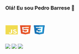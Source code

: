 ### Olá! Eu sou Pedro Barrese 🤘

 ##
 






<div style="display: inline_block"><br>
  <img align="center" alt="Barrez-Js" height="30" width="40" src="https://raw.githubusercontent.com/devicons/devicon/master/icons/javascript/javascript-plain.svg">
  <img align="center" alt="Barrez-HTML" height="30" width="40" src="https://raw.githubusercontent.com/devicons/devicon/master/icons/html5/html5-original.svg">
  <img align="center" alt="Barrez-CSS" height="30" width="40" src="https://raw.githubusercontent.com/devicons/devicon/master/icons/css3/css3-original.svg">
</div>


 ##
 
 
<div> 
  <a href="https://www.instagram.com/barresepedro/" target="_blank"><img src="https://img.shields.io/badge/-Instagram-%23E4405F?style=for-the-badge&logo=instagram&logoColor=white" target="_blank"></a> 
  <a href = "mailto:barresepedro18@gmail.com"><img src="https://img.shields.io/badge/-Gmail-%23333?style=for-the-badge&logo=gmail&logoColor=white" target="_blank"></a>
  <a href="https://www.linkedin.com/in/pedro-barrese/" target="_blank"><img src="https://img.shields.io/badge/-LinkedIn-%230077B5?style=for-the-badge&logo=linkedin&logoColor=white" target="_blank"></a> 
  
</div>




